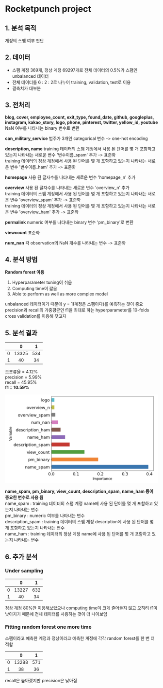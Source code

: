 # Rocketpunch project

## 1. 분석 목적
계정의 스팸 여부 판단

## 2. 데이터
- 스팸 계정 369개, 정상 계정 69297개로 전체 데이터의 0.5%가 스팸인 unbalanced 데이터  
- 전체 데이터를 6 : 2 : 2로 나누어 training, validation, test로 이용
- 결측치가 대부분

## 3. 전처리
**blog, cover, employee_count, exit_type, found_date, github, googleplus, instagram, kakao_story, logo, phone, pinterest, twitter, yellow_id, youtube**
NaN 여부를 나타내는 binary 변수로 변환

**can_military_service**
범주가 3개인 categorical 변수 -> one-hot encoding

**description, name**
training 데이터의 스팸 계정에서 사용 된 단어를 몇 개 포함하고 있는지 나타내는 새로운 변수 '변수이름_spam' 추가 -> 표준화  
training 데이터의 정상 계정에서 사용 된 단어를 몇 개 포함하고 있는지 나타내는 새로운 변수 '변수이름_ham' 추가 -> 표준화  

**homepage**
사용 된 글자수를 나타내는 새로운 변수 'homepage_n' 추가

**overview**
사용 된 글자수를 나타내는 새로운 변수 'overview_n' 추가  
training 데이터의 스팸 계정에서 사용 된 단어를 몇 개 포함하고 있는지 나타내는 새로운 변수 'overview_spam' 추가 -> 표준화  
training 데이터의 정상 계정에서 사용 된 단어를 몇 개 포함하고 있는지 나타내는 새로운 변수 'overview_ham' 추가 -> 표준화  

**permalink**
numeric 여부를 나타내는 binary 변수 'pm_binary'로 변환

**viewcount**
표준화

**num_nan**
각 observation의 NaN 개수를 나타내는 변수 -> 표준화

## 4. 분석 방법
**Random forest 이용**  
1. Hyperparameter tuning이 쉬움  
2. Computing time이 짧음  
3. Able to perform as well as more complex model  

unbalanced 데이터이기 때문에 y = 1(계정은 스팸이다)를 예측하는 것이 중요  
precision과 recall의 가중평균인 f1을 최대로 하는 hyperparameter를 10-folds cross validation를 이용해 찾고자   

## 5. 분석 결과

|        | 0     | 1     |
| ------ |:-----:|:-----:|
| 0      | 13325 | 534   |
| 1      | 40    | 34    |

오분류율 = 4.12%  
precision = 5.99%  
recall = 45.95%  
**f1 = 10.59%**  

![alt text](importance.png)

**name_spam, pm_binary, view_count, description_spam, name_ham 등이 중요한 변수로 사용 됨**  
name_spam : training 데이터의 스팸 계정 name에 사용 된 단어를 몇 개 포함하고 있는지 나타내는 변수  
pm_binary : numeric 여부를 나타내는 변수  
description_spam : training 데이터의 스팸 계정 description에 사용 된 단어를 몇 개 포함하고 있는지 나타내는 변수  
name_ham : training 데이터의 정상 계정 name에 사용 된 단어를 몇 개 포함하고 있는지 나타내는 변수  

## 6. 추가 분석
### Under sampling
|        | 0     | 1     |
| ------ |:-----:|:-----:|
| 0      | 13227 | 632   |
| 1      | 40    | 34    |

정상 계정 80%만 이용해보았으나 computing time이 크게 줄어들지 않고 오히려 f1이 낮아지기 때문에 전체 데이터를 사용하는 것이 더 나아보임

### Fitting random forest one more time
스팸이라고 예측한 계정과 정상이라고 예측한 계정에 각각 random forest를 한 번 더 적합

|        | 0     | 1     |
| ------ |:-----:|:-----:|
| 0      | 13288 | 571   |
| 1      | 38    | 36    |

recall은 높아졌지만 precision은 낮아짐
